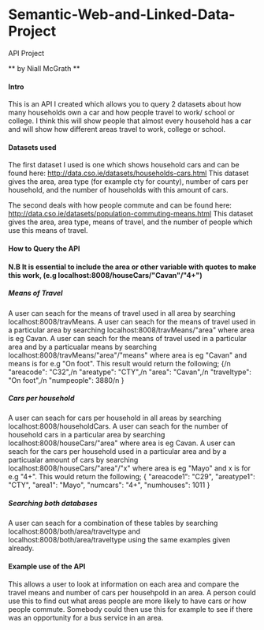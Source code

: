 # Semantic-Web-and-Linked-Data-Project
API Project

** by Niall McGrath **

#### Intro
This is an API I created which allows you to query 2 datasets about how many households own a car and how people travel to work/ school or college. I think this will show people that almost every household has a car and will show how different areas travel to work, college or school.

#### Datasets used
The first dataset I used is one which shows household cars and can be found here:  http://data.cso.ie/datasets/households-cars.html
This dataset gives the area, area type (for example cty for county), number of cars per household, and the number of households with this amount of cars.

The second deals with how people commute and can be found here:
http://data.cso.ie/datasets/population-commuting-means.html
This dataset gives the area, area type, means of travel, and the number of people which use this means of travel.

#### How to Query the API

#### N.B It is essential to include the area or other variable with quotes to make this work, (e.g localhost:8008/houseCars/"Cavan"/"4+")

##### Means of Travel
A user can seach for the means of travel used in all area by searching localhost:8008/travMeans. A user can seach for the means of travel used in a particular area by searching localhost:8008/travMeans/"area" where area is eg Cavan.  A user can seach for the means of travel used in a particular area and by a particualar means by searching localhost:8008/travMeans/"area"/"means" where area is eg "Cavan" and means is for e.g "On foot". This result would return the following;
{/n
		"areacode": "C32",/n
		"areatype": "CTY",/n
		"area": "Cavan",/n
		"traveltype": "On foot",/n
		"numpeople": 3880/n
}	

##### Cars per household
A user can seach for cars per household in all areas by searching localhost:8008/householdCars. A user can seach for the number of household cars in a particular area by searching localhost:8008/houseCars/"area" where area is eg Cavan.  A user can seach for the cars per household used in a particular area and by a particualar amount of cars by searching localhost:8008/houseCars/"area"/"x" where area is eg "Mayo" and x is for e.g "4+". This would return the following;
{
		"areacode1": "C29",
		"areatype1": "CTY",
		"area1": "Mayo",
		"numcars": "4+",
		"numhouses": 1011
	}

##### Searching both databases
A user can seach for a combination of these tables by searching localhost:8008/both/area/traveltype and localhost:8008/both/area/traveltype using the same examples given already.


#### Example use of the API
This allows a user to look at information on each area and compare the travel means and number of cars per househpold in an area.  A person could use this to find out what areas people are more likely to have cars or how people commute. Somebody could then use this for example to see if there was an opportunity for a bus service in an area.  


